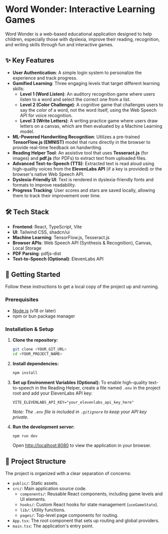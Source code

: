 #  Word Wonder: Interactive Learning Games

Word Wonder is a web-based educational application designed to help children, especially those with dyslexia, improve their reading, recognition, and writing skills through fun and interactive games.



## ✨ Key Features

-   **User Authentication**: A simple login system to personalize the experience and track progress.
-   **Gamified Learning**: Three engaging levels that target different learning skills:
    -   **Level 1 (Word Listen)**: An auditory recognition game where users listen to a word and select the correct one from a list.
    -   **Level 2 (Color Challenge)**: A cognitive game that challenges users to say the *color* of a word, not the word itself, using the Web Speech API for voice recognition.
    -   **Level 3 (Write Letters)**: A writing practice game where users draw letters on a canvas, which are then evaluated by a Machine Learning model.
-   **ML-Powered Handwriting Recognition**: Utilizes a pre-trained **TensorFlow.js (EMNIST)** model that runs directly in the browser to provide real-time feedback on handwriting.
-   **Reading Helper Tool**: An assistive tool that uses **Tesseract.js** (for images) and **pdf.js** (for PDFs) to extract text from uploaded files.
-   **Advanced Text-to-Speech (TTS)**: Extracted text is read aloud using high-quality voices from the **ElevenLabs API** (if a key is provided) or the browser's native Web Speech API.
-   **Dyslexia-Friendly UI**: Text is rendered in dyslexia-friendly fonts and formats to improve readability.
-   **Progress Tracking**: User scores and stars are saved locally, allowing them to track their improvement over time.

## 🛠️ Tech Stack

-   **Frontend**: React, TypeScript, Vite
-   **UI**: Tailwind CSS, shadcn/ui
-   **Machine Learning**: TensorFlow.js, Tesseract.js
-   **Browser APIs**: Web Speech API (Synthesis & Recognition), Canvas, Local Storage
-   **PDF Parsing**: pdfjs-dist
-   **Text-to-Speech (Optional)**: ElevenLabs API

## 🚀 Getting Started

Follow these instructions to get a local copy of the project up and running.

### Prerequisites

-   [Node.js](https://nodejs.org/) (v18 or later)
-   npm or bun package manager

### Installation & Setup

1.  **Clone the repository:**
    ```sh
    git clone <YOUR_GIT_URL>
    cd <YOUR_PROJECT_NAME>
    ```

2.  **Install dependencies:**
    ```sh
    npm install
    ```

3.  **Set up Environment Variables (Optional):**
    To enable high-quality text-to-speech in the Reading Helper, create a file named `.env` in the project root and add your ElevenLabs API key:
    ```
    VITE_ELEVENLABS_API_KEY="your_elevenlabs_api_key_here"
    ```
    *Note: The `.env` file is included in `.gitignore` to keep your API key private.*

4.  **Run the development server:**
    ```sh
    npm run dev
    ```
    Open [http://localhost:8080](http://localhost:8080) to view the application in your browser.

## 📁 Project Structure

The project is organized with a clear separation of concerns:

-   `public/`: Static assets.
-   `src/`: Main application source code.
    -   `components/`: Reusable React components, including game levels and UI elements.
    -   `hooks/`: Custom React hooks for state management (`useGameState`).
    -   `lib/`: Utility functions.
    -   `pages/`: Top-level page components for routing.
-   `App.tsx`: The root component that sets up routing and global providers.
-   `main.tsx`: The application's entry point.